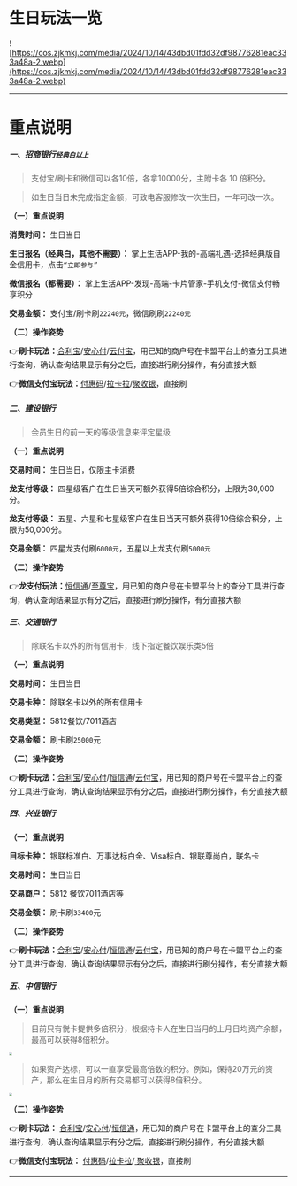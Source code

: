 # 生日玩法一览

![https://cos.zjkmkj.com/media/2024/10/14/43dbd01fdd32df98776281eac333a48a-2.webp](https://cos.zjkmkj.com/media/2024/10/14/43dbd01fdd32df98776281eac333a48a-2.webp)

---

# 重点说明

##### 一、招商银行`经典白以上`

> 支付宝/刷卡和微信可以各10倍，各拿10000分，主附卡各 10 倍积分。

> 如生日当日未完成指定金额，可致电客服修改一次生日，一年可改一次。

**（一）重点说明**

**消费时间：** 生日当日

**生日报名（经典白，其他不需要）：** 掌上生活APP-我的-高端礼遇-选择经典版自金信用卡，点击`“立即参与”`

**微信报名（都需要）：** 掌上生活APP-发现-高端-卡片管家-手机支付-微信支付畅享积分

**交易金额：** 支付宝/刷卡刷`22240元`，微信刷刷`22240元`

**（二）操作姿势**

👉**刷卡玩法：**[合利宝](tool/hlb.md)/[安心付](tool/axf.md)/[云付宝](tool/yfb.md)，用已知的商户号在卡盟平台上的查分工具进行查询，确认查询结果显示有分之后，直接进行刷分操作，有分直接大额

👉**微信支付宝玩法：**[付惠码](tool/ysq.md)/[拉卡拉](tool/lkl.md)/[聚收银](tool/jsy.md)，直接刷

##### 二、建设银行

> 会员生日的前一天的等级信息来评定星级

**（一）重点说明**

**交易时间：** 生日当日，仅限主卡消费

**龙支付等级：** 四星级客户在生日当天可额外获得5倍综合积分，上限为30,000分。

**龙支付等级：** 五星、六星和七星级客户在生日当天可额外获得10倍综合积分，上限为50,000分。

**交易金额：** 四星龙支付刷`6000元`，五星以上龙支付刷`5000元`

**（二）操作姿势**

👉**龙支付玩法：**[恒信通](tool/hxt.md)/[至尊宝](tool/zzb.md)，用已知的商户号在卡盟平台上的查分工具进行查询，确认查询结果显示有分之后，直接进行刷分操作，有分直接大额

##### 三、交通银行

> 除联名卡以外的所有信用卡，线下指定餐饮娱乐类5倍

**（一）重点说明**

**交易时间：** 生日当日

**交易卡种：** 除联名卡以外的所有信用卡

**交易类型：** 5812餐饮/7011酒店

**交易金额：** 刷卡刷`25000`元

**（二）操作姿势**

👉**刷卡玩法：**[合利宝](tool/hlb.md)/[安心付](tool/axf.md)/[恒信通](tool/hxt.md)/[云付宝](tool/yfb.md)，用已知的商户号在卡盟平台上的查分工具进行查询，确认查询结果显示有分之后，直接进行刷分操作，有分直接大额

##### 四、兴业银行

**（一）重点说明**

**目标卡种：** 银联标准白、万事达标白金、Visa标白、银联尊尚白，联名卡

**交易时间：** 生日当日

**交易商户：** 5812 餐饮7011酒店等

**交易金额：** 刷卡刷`33400`元

**（二）操作姿势**

👉**刷卡玩法：**[合利宝](tool/hlb.md)/[安心付](tool/axf.md)/[恒信通](tool/hxt.md)/[云付宝](tool/yfb.md)，用已知的商户号在卡盟平台上的查分工具进行查询，确认查询结果显示有分之后，直接进行刷分操作，有分直接大额

##### 五、中信银行

**（一）重点说明**

> 目前只有悦卡提供多倍积分，根据持卡人在生日当月的上月日均资产余额，最高可以获得8倍积分。

<img src="https://cos.zjkmkj.com/media/2024/08/20/60644044235c8b259032a8793f3acb7a-2.webp" style="zoom:30%;" />

> 如果资产达标，可以一直享受最高倍数的积分。例如，保持20万元的资产，那么在生日月的所有交易都可以获得8倍积分。

<img src="https://cos.zjkmkj.com/media/2024/08/20/a1bf849e2d5561e062d7eafef0375104-2.webp" style="zoom:30%;" />

**（二）操作姿势**

👉**刷卡玩法：** [合利宝](tool/hlb.md)/[安心付](tool/axf.md)/[恒信通](tool/hxt.md)，用已知的商户号在卡盟平台上的查分工具进行查询，确认查询结果显示有分之后，直接进行刷分操作，有分直接大额

👉**微信支付宝玩法：** [付惠码](tool/ysq.md)/[拉卡拉](tool/lkl.md)/[ 聚收银](tool/jsy.md)，直接刷

---

